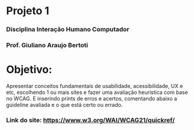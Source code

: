 # Projeto 1 

### Disciplina Interação Humano Computador

### Prof. Giuliano Araujo Bertoti 

# Objetivo: 
  Apresentar conceitos fundamentais de usabilidade, acessibilidade, UX e etc, escolhendo 1 ou mais sites e fazer uma avaliação heurística com base no WCAG. E inserindo prints de erros e acertos, comentando abaixo a guideline avaliada e o que está certo ou errado.


### Link do site: https://www.w3.org/WAI/WCAG21/quickref/
